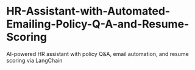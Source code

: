 # HR-Assistant-with-Automated-Emailing-Policy-Q-A-and-Resume-Scoring
AI-powered HR assistant with policy Q&amp;A, email automation, and resume scoring via LangChain
